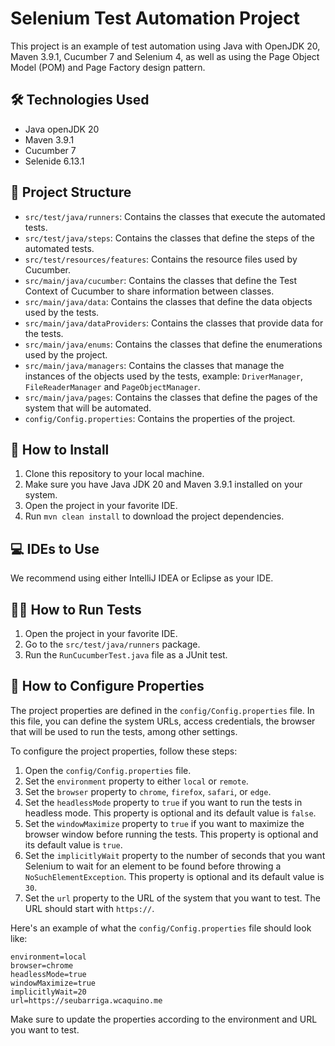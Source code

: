 # Selenium Test Automation Project

This project is an example of test automation using Java with OpenJDK 20, Maven 3.9.1, Cucumber 7 and Selenium 4, as well as using the Page Object Model (POM) and Page Factory design pattern.
## 🛠️ Technologies Used

- Java openJDK 20
- Maven 3.9.1
- Cucumber 7
- Selenide 6.13.1

## 📂 Project Structure

- `src/test/java/runners`: Contains the classes that execute the automated tests.
- `src/test/java/steps`: Contains the classes that define the steps of the automated tests.
- `src/test/resources/features`: Contains the resource files used by Cucumber.
- `src/main/java/cucumber`: Contains the classes that define the Test Context of Cucumber to share information between classes.
- `src/main/java/data`: Contains the classes that define the data objects used by the tests.
- `src/main/java/dataProviders`: Contains the classes that provide data for the tests.
- `src/main/java/enums`: Contains the classes that define the enumerations used by the project.
- `src/main/java/managers`: Contains the classes that manage the instances of the objects used by the tests, example: `DriverManager`, `FileReaderManager` and `PageObjectManager`.
- `src/main/java/pages`: Contains the classes that define the pages of the system that will be automated.
- `config/Config.properties`: Contains the properties of the project.



## 🚀 How to Install

1. Clone this repository to your local machine.
2. Make sure you have Java JDK 20 and Maven 3.9.1 installed on your system.
3. Open the project in your favorite IDE.
4. Run `mvn clean install` to download the project dependencies.

## 💻 IDEs to Use

We recommend using either IntelliJ IDEA or Eclipse as your IDE.

## 🏃‍♀️ How to Run Tests

1. Open the project in your favorite IDE.
2. Go to the `src/test/java/runners` package.
3. Run the `RunCucumberTest.java` file as a JUnit test.

## 🔧 How to Configure Properties

The project properties are defined in the `config/Config.properties` file. In this file, you can define the system URLs, access credentials, the browser that will be used to run the tests, among other settings.

To configure the project properties, follow these steps:

1. Open the `config/Config.properties` file.
2. Set the `environment` property to either `local` or `remote`.
3. Set the `browser` property to `chrome`, `firefox`, `safari`, or `edge`.
4. Set the `headlessMode` property to `true` if you want to run the tests in headless mode. This property is optional and its default value is `false`.
5. Set the `windowMaximize` property to `true` if you want to maximize the browser window before running the tests. This property is optional and its default value is `true`.
6. Set the `implicitlyWait` property to the number of seconds that you want Selenium to wait for an element to be found before throwing a `NoSuchElementException`. This property is optional and its default value is `30`.
7. Set the `url` property to the URL of the system that you want to test. The URL should start with `https://`.

Here's an example of what the `config/Config.properties` file should look like:

``` 
environment=local
browser=chrome
headlessMode=true
windowMaximize=true
implicitlyWait=20
url=https://seubarriga.wcaquino.me
```

Make sure to update the properties according to the environment and URL you want to test.
